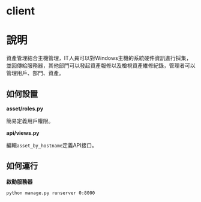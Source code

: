 client
===

# 說明


資產管理結合主機管理，IT人員可以對Windows主機的系統硬件資訊進行採集，並回傳給服務器，其他部門可以發起資產報修以及檢視資產維修紀錄，管理者可以管理用戶、部門、資產。

## 如何設置

**asset/roles.py**

簡易定義用戶權限。

**api/views.py**

編輯`asset_by_hostname`定義API接口。


## 如何運行

**啟動服務器**

```
python manage.py runserver 0:8000
```





